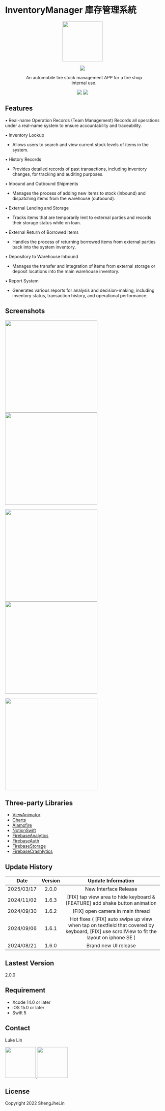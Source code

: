 # InventoryManager 庫存管理系統

<p align="center">
  <img src="https://github.com/user-attachments/assets/819ea4f9-260a-4a79-a74e-502e9bac359c" width="130"/>
</p>


<p align="center">
    <a href="https://apps.apple.com/tw/app/ridetogether/id1619743048"><img src="https://developer.apple.com/assets/elements/badges/download-on-the-app-store.svg"></a>
</p>


<p align="center" style="margin:0px 50px 0px 60px">
An automobile tire stock management APP for a tire shop internal use.
</p>

<p> </p>
<p align= "center">
<nobr><img src="https://img.shields.io/badge/platform-ios-lightgrey.svg">
<img src="https://img.shields.io/badge/Swift-5.0-orange.svg?style=flat"></nobr>
</p>


## Features

•	Real-name Operation Records (Team Management)
  Records all operations under a real-name system to ensure accountability and traceability.

•	Inventory Lookup
  - Allows users to search and view current stock levels of items in the system.
  
•	History Records
  - Provides detailed records of past transactions, including inventory changes, for tracking and   auditing purposes.
  
•	Inbound and Outbound Shipments
  - Manages the process of adding new items to stock (inbound) and dispatching items from the warehouse (outbound).
  
•	External Lending and Storage
  - Tracks items that are temporarily lent to external parties and records their storage status while on loan.
  
•	External Return of Borrowed Items
  - Handles the process of returning borrowed items from external parties back into the system inventory.
  
•	Depository to Warehouse Inbound
  - Manages the transfer and integration of items from external storage or deposit locations into the main warehouse inventory.
  
•	Report System
  - Generates various reports for analysis and decision-making, including inventory status, transaction history, and operational performance.
  
## Screenshots

<p align="left">
  <img src="https://github.com/user-attachments/assets/7ec23b4b-9f72-4ad1-ae18-df51ea3c259b" width="300"/>
  <img src="https://github.com/user-attachments/assets/0c0df8cd-5ac8-484a-8d38-975ac91e5361" width="300"/>
</p>

<p align="left">
  <img src="https://github.com/user-attachments/assets/8b17d918-95dd-4f70-8b5d-641d289eb1c9" width="300"/>
  <img src="https://github.com/user-attachments/assets/25fa7a09-3bc2-4297-ac80-b2440f0f0c10" width="300"/>
</p>

<p align="left">
  <img src="https://github.com/user-attachments/assets/3ff11aae-b615-4214-a1bd-1afac7b452c5" width="300"/>
</p>


## Three-party Libraries 
    
  * [ViewAnimator](https://github.com/marcosgriselli/ViewAnimator)
  * [Charts](https://github.com/ChartsOrg/Charts)
  * [Alamofire](https://github.com/Alamofire/Alamofire)
  * [NotionSwift](https://github.com/chojnac/NotionSwift)
  * [FirebaseAnalytics](https://cocoapods.org/pods/FirebaseAnalytics)
  * [FirebaseAuth](https://cocoapods.org/pods/FirebaseAuth)
  * [FirebaseStorage](https://cocoapods.org/pods/FirebaseStorage)
  * [FirebaseCrashlytics](https://cocoapods.org/pods/FirebaseCrashlytics)


## Update History

| Date  | Version | Update Information | 
| ------------- |:-------------:| :-------------:|
|  2025/03/17    | 2.0.0  | New Interface Release |
|  2024/11/02    | 1.6.3  | [FIX] tap view area to hide keyboard & [FEATURE] add shake button animation |
|  2024/09/30    | 1.6.2  | [FIX] open camera in main thread |
|  2024/09/06    | 1.6.1  | Hot fixes ( [FIX] auto swipe up view when tap on textfield that covered by keyboard, [FIX] use scrollView to fit the layout on iphone SE )|
|  2024/08/21    | 1.6.0  | Brand new UI release |

## Lastest Version 
2.0.0

## Requirement 
- Xcode 14.0 or later
- iOS 15.0 or later
- Swift 5

## Contact
Luke Lin
<p align="left">
  <a href="https://www.linkedin.com/in/luke-lin-b60a4714b/">
    <img src="https://img.shields.io/badge/LinkedIn-0077B5?style=for-the-badge&logo=linkedin&logoColor=white" width="100"/>
  </a>
  <a href="mailto:lukeche.dev@gmail.com">
    <img src="https://img.shields.io/badge/Gmail-D14836?style=for-the-badge&logo=gmail&logoColor=white" width="100"/>
  </a>
</p>


## License 
Copyright 2022 ShengJheLin
